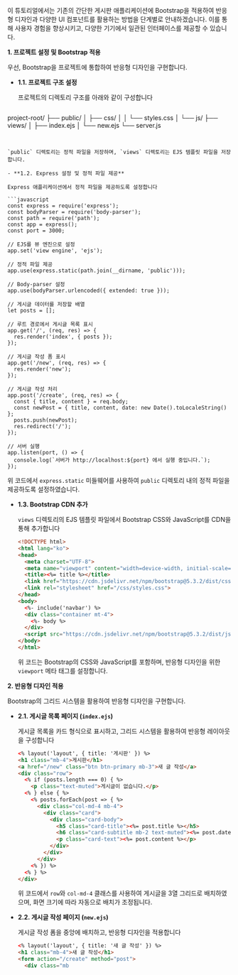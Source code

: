 이 튜토리얼에서는 기존의 간단한 게시판 애플리케이션에 Bootstrap을 적용하여 반응형 디자인과 다양한 UI 컴포넌트를 활용하는 방법을 단계별로 안내하겠습니다. 이를 통해 사용자 경험을 향상시키고, 다양한 기기에서 일관된 인터페이스를 제공할 수 있습니다.

**1. 프로젝트 설정 및 Bootstrap 적용**

우선, Bootstrap을 프로젝트에 통합하여 반응형 디자인을 구현합니다.

- **1.1. 프로젝트 구조 설정**

  프로젝트의 디렉토리 구조를 아래와 같이 구성합니다

  ```
  
project-root/
  ├── public/
  │   ├── css/
  │   │   └── styles.css
  │   └── js/
  ├── views/
  │   ├── index.ejs
  │   └── new.ejs
  └── server.js
  ```


  `public` 디렉토리는 정적 파일을 저장하며, `views` 디렉토리는 EJS 템플릿 파일을 저장합니다.

- **1.2. Express 설정 및 정적 파일 제공**

  Express 애플리케이션에서 정적 파일을 제공하도록 설정합니다

  ```javascript
  const express = require('express');
  const bodyParser = require('body-parser');
  const path = require('path');
  const app = express();
  const port = 3000;

  // EJS를 뷰 엔진으로 설정
  app.set('view engine', 'ejs');

  // 정적 파일 제공
  app.use(express.static(path.join(__dirname, 'public')));

  // Body-parser 설정
  app.use(bodyParser.urlencoded({ extended: true }));

  // 게시글 데이터를 저장할 배열
  let posts = [];

  // 루트 경로에서 게시글 목록 표시
  app.get('/', (req, res) => {
    res.render('index', { posts });
  });

  // 게시글 작성 폼 표시
  app.get('/new', (req, res) => {
    res.render('new');
  });

  // 게시글 작성 처리
  app.post('/create', (req, res) => {
    const { title, content } = req.body;
    const newPost = { title, content, date: new Date().toLocaleString() };
    posts.push(newPost);
    res.redirect('/');
  });

  // 서버 실행
  app.listen(port, () => {
    console.log(`서버가 http://localhost:${port} 에서 실행 중입니다.`);
  });
  ```


  위 코드에서 `express.static` 미들웨어를 사용하여 `public` 디렉토리 내의 정적 파일을 제공하도록 설정하였습니다.

- **1.3. Bootstrap CDN 추가**

  `views` 디렉토리의 EJS 템플릿 파일에서 Bootstrap CSS와 JavaScript를 CDN을 통해 추가합니다

  ```html
  <!DOCTYPE html>
  <html lang="ko">
  <head>
    <meta charset="UTF-8">
    <meta name="viewport" content="width=device-width, initial-scale=1.0">
    <title><%= title %></title>
    <link href="https://cdn.jsdelivr.net/npm/bootstrap@5.3.2/dist/css/bootstrap.min.css" rel="stylesheet" integrity="sha384-T3c6CoIi6uLrA9TneNEoa7RxnatzjcDSCmG1MXxSR1GAsXEV/Dwwykc2MPK8M2HN" crossorigin="anonymous">
    <link rel="stylesheet" href="/css/styles.css">
  </head>
  <body>
    <%- include('navbar') %>
    <div class="container mt-4">
      <%- body %>
    </div>
    <script src="https://cdn.jsdelivr.net/npm/bootstrap@5.3.2/dist/js/bootstrap.bundle.min.js" integrity="sha384-C6RzsynM9kWDrMNeT87bh95OGNyZPhcTNXj1NW7RuBCsyN/o0jlpcV8Qyq46cDfL" crossorigin="anonymous"></script>
  </body>
  </html>
  ```


  위 코드는 Bootstrap의 CSS와 JavaScript를 포함하며, 반응형 디자인을 위한 `viewport` 메타 태그를 설정합니다.

**2. 반응형 디자인 적용**

Bootstrap의 그리드 시스템을 활용하여 반응형 디자인을 구현합니다.

- **2.1. 게시글 목록 페이지 (`index.ejs`)**

  게시글 목록을 카드 형식으로 표시하고, 그리드 시스템을 활용하여 반응형 레이아웃을 구성합니다

  ```html
  <% layout('layout', { title: '게시판' }) %>
  <h1 class="mb-4">게시판</h1>
  <a href="/new" class="btn btn-primary mb-3">새 글 작성</a>
  <div class="row">
    <% if (posts.length === 0) { %>
      <p class="text-muted">게시글이 없습니다.</p>
    <% } else { %>
      <% posts.forEach(post => { %>
        <div class="col-md-4 mb-4">
          <div class="card">
            <div class="card-body">
              <h5 class="card-title"><%= post.title %></h5>
              <h6 class="card-subtitle mb-2 text-muted"><%= post.date %></h6>
              <p class="card-text"><%= post.content %></p>
            </div>
          </div>
        </div>
      <% }) %>
    <% } %>
  </div>
  ```


  위 코드에서 `row`와 `col-md-4` 클래스를 사용하여 게시글을 3열 그리드로 배치하였으며, 화면 크기에 따라 자동으로 배치가 조정됩니다.

- **2.2. 게시글 작성 페이지 (`new.ejs`)**

  게시글 작성 폼을 중앙에 배치하고, 반응형 디자인을 적용합니다

  ```html
  <% layout('layout', { title: '새 글 작성' }) %>
  <h1 class="mb-4">새 글 작성</h1>
  <form action="/create" method="post">
    <div class="mb 